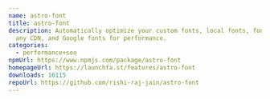 ```yaml
---
name: astro-font
title: astro-font
description: Automatically optimize your custom fonts, local fonts, fonts over
  any CDN, and Google fonts for performance.
categories:
  - performance+seo
npmUrl: https://www.npmjs.com/package/astro-font
homepageUrl: https://launchfa.st/features/astro-font
downloads: 16115
repoUrl: https://github.com/rishi-raj-jain/astro-font
---
```

